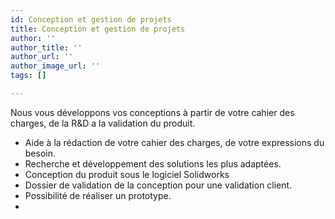 ```yaml
---
id: Conception et gestion de projets
title: Conception et gestion de projets
author: ''
author_title: ''
author_url: ''
author_image_url: ''
tags: []

---
```

Nous vous développons vos conceptions à partir de votre cahier des charges, de la R&D a la validation du produit.

* Aide à la rédaction de votre cahier des charges, de votre expressions du besoin.
* Recherche et développement des solutions les plus adaptées.
* Conception du produit sous le logiciel Solidworks
* Dossier de validation de la conception pour une validation client.
* Possibilité de réaliser un prototype.
* 